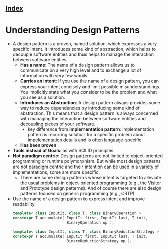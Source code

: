 ## [Index](../c++_software_design.md)

# Understanding Design Patterns

- A design pattern is a proven, named solution, which expresses a very specific intent. It introduces some kind of abstraction, which helps to decouple software entities and thus helps to manage the interaction between software entities.
    - __Has a name__: The name of a design pattern allows us to communicate on a very high level and to exchange a lot of information with very few words.
    - __Carries an intent__: If you use the name of a design pattern, you can express your intent concisely and limit possible misunderstandings. You implicitly state what you consider to be the problem and what you see as a solution.
    - __Introduces an Abstraction__: A design pattern always provides some way to reduce dependencies by introducing some kind of abstraction. This means that a design pattern is always concerned with managing the interaction between software entities and decoupling pieces of your software.
        - key difference from __implementation pattern__: implementation pattern is recurring solution for a specific problem about impelementation details and is often language-specific
    - __Has been proven__
- __Tools instead of Goals__: as with SOLID principles
- __Not paradigm centric__: Design patterns are not limited to object-oriented programming or runtime polymorphism. But while most design patterns are not paradigm centric and their intention can be used in a variety of implementations, some are more specific.
    - There are some design patterns whose intent is targeted to alleviate the usual problems in object-oriented programming (e.g., the Visitor and Prototype design patterns). And of course there are also design patterns focused on generic programming (e.g., CRTP)
- Use the name of a design pattern to express intent and improve readability.
    ```cpp
    template< class InputIt, class T, class BinaryOperation >
    constexpr T accumulate( InputIt first, InputIt last, T init, 
                            BinaryOperation op );

    template< class InputIt, class T, class BinaryReductionStrategy >
    constexpr T accumulate( InputIt first, InputIt last, T init, 
                            BinaryReductionStrategy op );
    ```